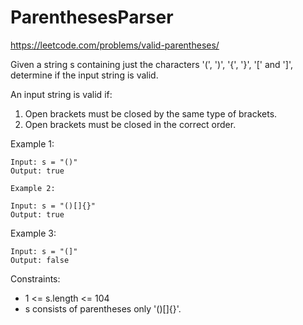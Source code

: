 # ParenthesesParser
https://leetcode.com/problems/valid-parentheses/

Given a string s containing just the characters '(', ')', '{', '}', '[' and ']', determine if the input string is valid.

An input string is valid if:

1. Open brackets must be closed by the same type of brackets.
2. Open brackets must be closed in the correct order.
 

Example 1:

```
Input: s = "()"
Output: true
```
```
Example 2:

Input: s = "()[]{}"
Output: true
```
Example 3:
```
Input: s = "(]"
Output: false
``` 

Constraints:

- 1 <= s.length <= 104
- s consists of parentheses only '()[]{}'.
